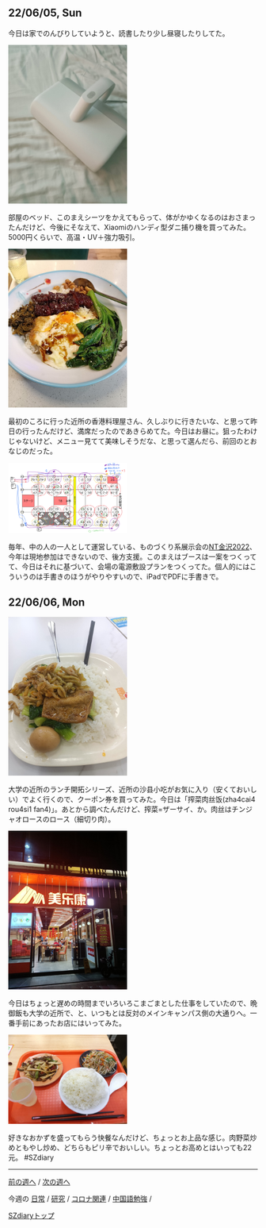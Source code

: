 ## 22/06/05, Sun

今日は家でのんびりしていようと、読書したり少し昼寝したりしてた。

<img src="https://github.com/akita11/SZdiary/blob/main/diary/photo/2022-06-05_10.31.19.jpg" width="240px">

部屋のベッド、このまえシーツをかえてもらって、体がかゆくなるのはおさまったんだけど、今後にそなえて、Xiaomiのハンディ型ダニ捕り機を買ってみた。5000円くらいで、高温・UV＋強力吸引。

<img src="https://github.com/akita11/SZdiary/blob/main/diary/photo/2022-06-05_11.38.56.jpg" width="240px">

最初のころに行った近所の香港料理屋さん、久しぶりに行きたいな、と思って昨日の行ったんだけど、満席だったのであきらめてた。今日はお昼に。狙ったわけじゃないけど、メニュー見てて美味しそうだな、と思って選んだら、前回のとおなじのだった。

<img src="https://github.com/akita11/SZdiary/blob/main/diary/photo/2022-06-05_17.03.17.png" width="240px">

毎年、中の人の一人として運営している、ものづくり系展示会の[NT金沢2022](https://wiki.nicotech.jp/nico_tech/index.php?NT%E9%87%91%E6%B2%A22022)、今年は現地参加はできないので、後方支援。このまえはブースは一案をつくってて、今日はそれに基づいて、会場の電源敷設プランをつくってた。個人的にはこういうのは手書きのほうがやりやすいので、iPadでPDFに手書きで。


## 22/06/06, Mon

<img src="https://github.com/akita11/SZdiary/blob/main/diary/photo/2022-06-06_13.17.02.jpg" width="240px">

大学の近所のランチ開拓シリーズ、近所の沙县小吃がお気に入り（安くておいしい）でよく行くので、クーポン券を買ってみた。今日は「搾菜肉丝饭(zha4cai4 rou4si1 fan4)」。あとから調べたんだけど、搾菜=ザーサイ、か。肉丝はチンジャオロースのロース（細切り肉）。

<img src="https://github.com/akita11/SZdiary/blob/main/diary/photo/2022-06-06_19.33.29.jpg" width="240px">

今日はちょっと遅めの時間までいろいろこまごまとした仕事をしていたので、晩御飯も大学の近所で、と、いつもとは反対のメインキャンパス側の大通りへ。一番手前にあったお店にはいってみた。

<img src="https://github.com/akita11/SZdiary/blob/main/diary/photo/2022-06-06_19.23.32.jpg" width="240px">

好きなおかずを盛ってもらう快餐なんだけど、ちょっとお上品な感じ。肉野菜炒めともやし炒め、どちらもピリ辛でおいしい。ちょっとお高めとはいっても22元。
#SZdiary

***

[前の週へ](2205-5.md) /
[次の週へ](2206-2.md)

今週の
[日常](../diary/2206-1.md) /
[研究](../research/2206-1.md) /
[コロナ関連](../covid19/2206-1.md) / 
[中国語勉強](../chinese/2206-1.md) / 

[SZdiaryトップ](../../README.md)
